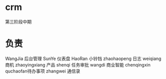 # crm
第三阶段中期
# 负责
WangJia 后台管理
SunYe 仪表盘 
HaoRan 小铃铛
zhaohaopeng 日志
weiqiang 商机
zhaoyingxiang 产品
shenqi 任务审批
wangdi 商业智能
chenqingxin quchaofan待办事项
zhangwei 通信录